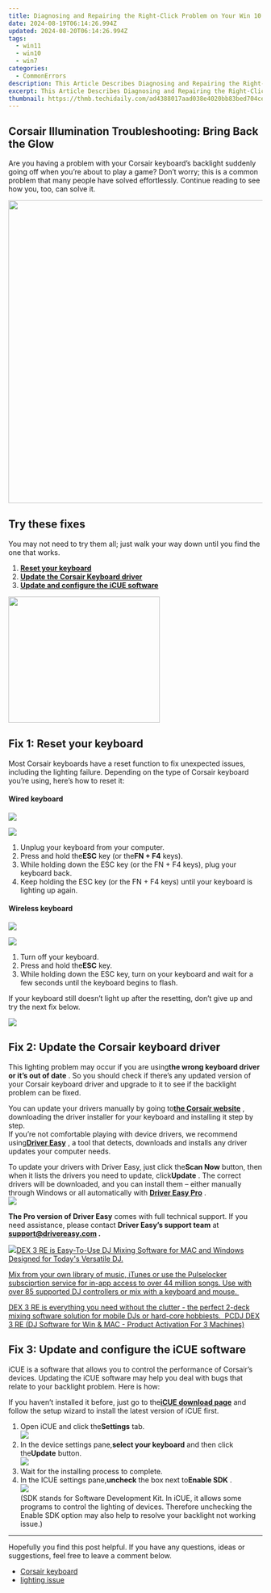 ```yaml
---
title: Diagnosing and Repairing the Right-Click Problem on Your Win 10 Device
date: 2024-08-19T06:14:26.994Z
updated: 2024-08-20T06:14:26.994Z
tags:
  - win11
  - win10
  - win7
categories:
  - CommonErrors
description: This Article Describes Diagnosing and Repairing the Right-Click Problem on Your Win 10 Device
excerpt: This Article Describes Diagnosing and Repairing the Right-Click Problem on Your Win 10 Device
thumbnail: https://thmb.techidaily.com/ad4388017aad038e4020bb83bed704ce1407b9c4acd2fda68cb5e54d580ca0be.jpg
---
```


## Corsair Illumination Troubleshooting: Bring Back the Glow

Are you having a problem with your Corsair keyboard’s backlight suddenly going off when you’re about to play a game? Don’t worry; this is a common problem that many people have solved effortlessly. Continue reading to see how you, too, can solve it.

<!-- affiliate ads begin -->
<a href="https://appsumo.8odi.net/c/5597632/2087484/7443" target="_top" id="2087484"><img src="//a.impactradius-go.com/display-ad/7443-2087484" border="0" alt="" width="1200" height="600"/></a><img height="0" width="0" src="https://appsumo.8odi.net/i/5597632/2087484/7443" style="position:absolute;visibility:hidden;" border="0" />
<!-- affiliate ads end -->
## Try these fixes

 You may not need to try them all; just walk your way down until you find the one that works.

1. **[Reset your keyboard](https://tools.techidaily.com/drivereasy/download/)**
2. **[Update the Corsair Keyboard driver](https://tools.techidaily.com/drivereasy/download/)**
3. **[Update and configure the iCUE software](https://tools.techidaily.com/drivereasy/download/)**

<!-- affiliate ads begin -->
<a href="https://caperobbin.sjv.io/c/5597632/2006123/18460" target="_top" id="2006123"><img src="//a.impactradius-go.com/display-ad/18460-2006123" border="0" alt="" width="300" height="250"/></a><img height="0" width="0" src="https://imp.pxf.io/i/5597632/2006123/18460" style="position:absolute;visibility:hidden;" border="0" />
<!-- affiliate ads end -->
## Fix 1: Reset your keyboard

 Most Corsair keyboards have a reset function to fix unexpected issues, including the lighting failure. Depending on the type of Corsair keyboard you’re using, here’s how to reset it:

#### Wired keyboard  

<!-- affiliate ads begin -->
<a href="https://secure.2checkout.com/order/checkout.php?PRODS=4620778&QTY=1&AFFILIATE=108875&CART=1"><img src="https://secure.avangate.com/images/merchant/07dd4d5a72f5740ef0f035f201951476/300__250banner.jpg" border="0"></a>
<!-- affiliate ads end -->
![](https://images.drivereasy.com/wp-content/uploads/2022/06/Corsair_K100_Gaming_Keyboard_16.jpeg)

1. Unplug your keyboard from your computer.
2. Press and hold the**ESC** key (or the**FN + F4** keys).
3. While holding down the ESC key (or the FN + F4 keys), plug your keyboard back.
4. Keep holding the ESC key (or the FN + F4 keys) until your keyboard is lighting up again.

#### Wireless keyboard  

<!-- affiliate ads begin -->
<a href="https://estore.winxdvd.com/order/checkout.php?PRODS=12653808&QTY=1&AFFILIATE=108875&CART=1"><img src="https://www.winxdvd.com/affiliate/new-banner/wt-500x500.jpg" border="0"></a>
<!-- affiliate ads end -->
![](https://images.drivereasy.com/wp-content/uploads/2022/06/WeChat7a797c10615ac4351f0fb3895da7d65e.png)

1. Turn off your keyboard.
2. Press and hold the**ESC** key.
3. While holding down the ESC key, turn on your keyboard and wait for a few seconds until the keyboard begins to flash.

 If your keyboard still doesn’t light up after the resetting, don’t give up and try the next fix below.

<!-- affiliate ads begin -->
<a href="https://secure.2checkout.com/order/checkout.php?PRODS=4620778&QTY=1&AFFILIATE=108875&CART=1"><img src="https://secure.avangate.com/images/merchant/07dd4d5a72f5740ef0f035f201951476/728__90banner.jpg" border="0"></a>
<!-- affiliate ads end -->
## Fix 2: Update the Corsair keyboard driver

 This lighting problem may occur if you are using**the wrong keyboard driver or it’s out of date** . So you should check if there’s any updated version of your Corsair keyboard driver and upgrade to it to see if the backlight problem can be fixed.

 You can update your drivers manually by going to[**the Corsair website**](https://r.brandreward.com/?key=3882aba4cadd4473e0195097fdf20855&url=https%3A%2F%2Fwww.corsair.com%2Fus%2Fen%2Fdownloads&mktsrc=drivereasyen%5F167630) , downloading the driver installer for your keyboard and installing it step by step.  
 If you’re not comfortable playing with device drivers, we recommend using[**Driver Easy**](https://tools.techidaily.com/drivereasy/download/) , a tool that detects, downloads and installs any driver updates your computer needs.

 To update your drivers with Driver Easy, just click the**Scan Now** button, then when it lists the drivers you need to update, click**Update** . The correct drivers will be downloaded, and you can install them – either manually through Windows or all automatically with **[Driver Easy Pro](https://tools.techidaily.com/drivereasy/download/)**  .  
![](https://images.drivereasy.com/wp-content/uploads/2022/05/DE-scan-rtx-3090-driver-2.jpg)

**The Pro version of Driver Easy** comes with full technical support. If you need assistance, please contact **Driver Easy’s support team** at **[support@drivereasy.com](https://tools.techidaily.com/drivereasy/download/) .**

<!-- affiliate ads begin -->
<a href="https://shop.pcdj.com/order/checkout.php?PRODS=4698827&QTY=1&AFFILIATE=108875&CART=1"> <img src="https://secure.avangate.com/images/merchant/47f4b6321e9fd8e8f7326a6adc1a7c1e/products/dex3REpage-newmainscreenshot.png" border="0">DEX 3 RE is Easy-To-Use DJ Mixing Software for MAC and Windows Designed for Today's Versatile DJ. 

 Mix from your own library of music, iTunes or use the Pulselocker subsciprtion service for in-app access to over 44 million songs. Use with over 85 supported DJ controllers or mix with a keyboard and mouse.  

 DEX 3 RE is everything you need without the clutter - the perfect 2-deck mixing software solution for mobile DJs or hard-core hobbiests.  
 PCDJ DEX 3 RE (DJ Software for Win & MAC - Product Activation For 3 Machines)</a>
<!-- affiliate ads end -->
## Fix 3: Update and configure the iCUE software

 iCUE is a software that allows you to control the performance of Corsair’s devices. Updating the iCUE software may help you deal with bugs that relate to your backlight problem. Here is how:

 If you haven’t installed it before, just go to the[**iCUE download page**](https://r.brandreward.com/?key=3882aba4cadd4473e0195097fdf20855&url=https%3A%2F%2Fwww.corsair.com%2Fus%2Fen%2Ficue&mktsrc=drivereasyen%5F167630) and follow the setup wizard to install the latest version of iCUE first.

1. Open iCUE and click the**Settings** tab.  
![](https://images.drivereasy.com/wp-content/uploads/2020/08/5-1-2.jpg)
2. In the device settings pane,**select your keyboard** and then click the**Update** button.  
![](https://images.drivereasy.com/wp-content/uploads/2020/08/5-2-1.jpg)
3. Wait for the installing process to complete.
4. In the ICUE settings pane,**uncheck** the box next to**Enable SDK** .  
![](https://images.drivereasy.com/wp-content/uploads/2022/06/icue-setting.jpg)  
 (SDK stands for Software Development Kit. In iCUE, it allows some programs to control the lighting of devices. Therefore unchecking the Enable SDK option may also help to resolve your backlight not working issue.)

---

 Hopefully you find this post helpful. If you have any questions, ideas or suggestions, feel free to leave a comment below.

* [Corsair keyboard](https://tools.techidaily.com/drivereasy/download/)
* [lighting issue](https://tools.techidaily.com/drivereasy/download/)

<ins class="adsbygoogle"
     style="display:block"
     data-ad-format="autorelaxed"
     data-ad-client="ca-pub-7571918770474297"
     data-ad-slot="1223367746"></ins>



<ins class="adsbygoogle"
     style="display:block"
     data-ad-client="ca-pub-7571918770474297"
     data-ad-slot="8358498916"
     data-ad-format="auto"
     data-full-width-responsive="true"></ins>


